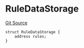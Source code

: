 # RuleDataStorage
[Git Source](https://github.com/thrackle-io/tron/blob/13105ed31bc78c8d50cdf97173deb83a68e88dee/src/protocol/economic/ruleProcessor/RuleProcessorDiamondLib.sol)


```solidity
struct RuleDataStorage {
    address rules;
}
```

